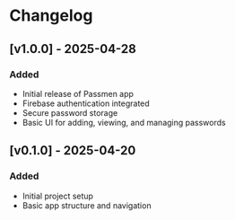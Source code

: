 # Changelog

## [v1.0.0] - 2025-04-28
### Added
- Initial release of Passmen app
- Firebase authentication integrated
- Secure password storage
- Basic UI for adding, viewing, and managing passwords

## [v0.1.0] - 2025-04-20
### Added
- Initial project setup
- Basic app structure and navigation
